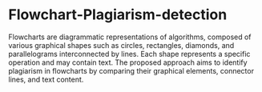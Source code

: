# Flowchart-Plagiarism-detection
Flowcharts are diagrammatic representations of algorithms, composed of various graphical shapes such as circles, rectangles, diamonds, and parallelograms interconnected by lines. Each shape represents a specific operation and may contain text. The proposed approach aims to identify plagiarism in flowcharts by comparing their graphical elements, connector lines, and text content.
